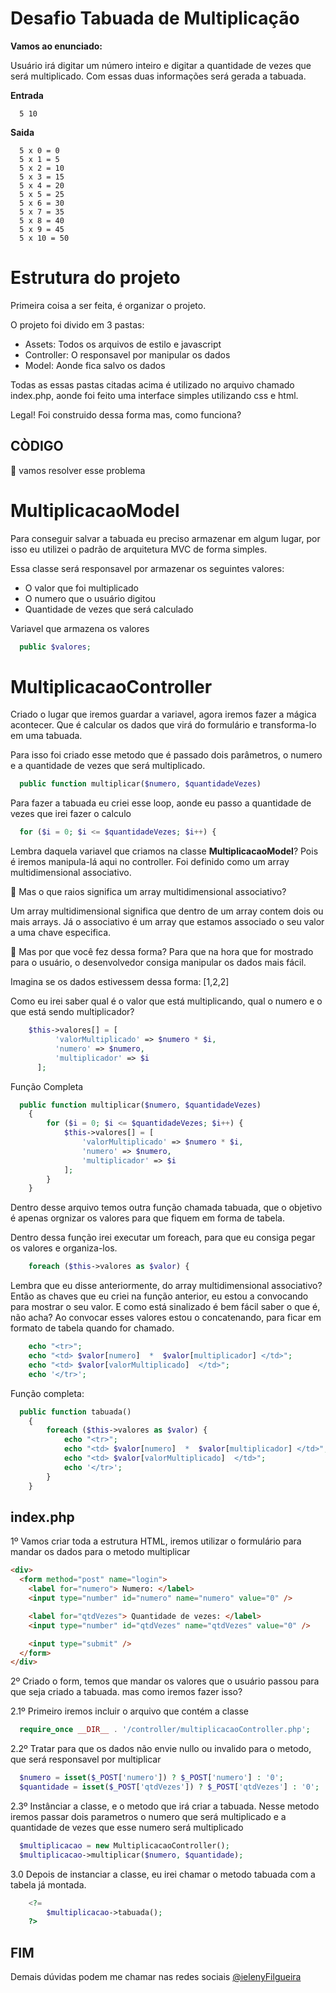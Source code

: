 # Desafio Tabuada de Multiplicação

**Vamos ao enunciado:**

Usuário irá digitar um número inteiro e digitar a quantidade de vezes que será multiplicado.
Com essas duas informações será gerada a tabuada.

**Entrada**

```
  5 10

```

**Saida**

```
  5 x 0 = 0
  5 x 1 = 5
  5 x 2 = 10
  5 x 3 = 15
  5 x 4 = 20
  5 x 5 = 25
  5 x 6 = 30
  5 x 7 = 35
  5 x 8 = 40
  5 x 9 = 45
  5 x 10 = 50

```

# Estrutura do projeto

Primeira coisa a ser feita, é organizar o projeto.

O projeto foi divido em 3 pastas:

- Assets: Todos os arquivos de estilo e javascript
- Controller: O responsavel por manipular os dados
- Model: Aonde fica salvo os dados

Todas as essas pastas citadas acima é utilizado no arquivo chamado index.php, aonde foi feito uma interface simples utilizando css e html.

Legal! Foi construido dessa forma mas, como funciona?

## **CÒDIGO**

:thinking: vamos resolver esse problema

# MultiplicacaoModel

Para conseguir salvar a tabuada eu preciso armazenar em algum lugar, por isso eu utilizei o padrão de arquitetura MVC de forma simples.

Essa classe será responsavel por armazenar os seguintes valores:

- O valor que foi multiplicado
- O numero que o usuário digitou
- Quantidade de vezes que será calculado

Variavel que armazena os valores

```php
  public $valores;
```

# MultiplicacaoController

Criado o lugar que iremos guardar a variavel, agora iremos fazer a mágica acontecer. Que é calcular os dados que virá do formulário e transforma-lo em uma tabuada.

Para isso foi criado esse metodo que é passado dois parâmetros, o numero e a quantidade de vezes que será multiplicado.

```php
  public function multiplicar($numero, $quantidadeVezes)
```

Para fazer a tabuada eu criei esse loop, aonde eu passo a quantidade de vezes que irei fazer o calculo

```php
  for ($i = 0; $i <= $quantidadeVezes; $i++) {
```

Lembra daquela variavel que criamos na classe **MultiplicacaoModel**? Pois é iremos manipula-lá aqui no controller.
Foi definido como um array multidimensional associativo.

:thinking: Mas o que raios significa um array multidimensional associativo?

Um array multidimensional significa que dentro de um array contem dois ou mais arrays. Já o associativo é um array que estamos associado o seu valor a uma chave especifica.

:thinking: Mas por que você fez dessa forma?
Para que na hora que for mostrado para o usuário, o desenvolvedor consiga manipular os dados mais fácil.

Imagina se os dados estivessem dessa forma:
[1,2,2]

Como eu irei saber qual é o valor que está multiplicando, qual o numero e o que está sendo multiplicador?

```php
    $this->valores[] = [
          'valorMultiplicado' => $numero * $i,
          'numero' => $numero,
          'multiplicador' => $i
      ];
```

Função Completa

```php
  public function multiplicar($numero, $quantidadeVezes)
    {
        for ($i = 0; $i <= $quantidadeVezes; $i++) {
            $this->valores[] = [
                'valorMultiplicado' => $numero * $i,
                'numero' => $numero,
                'multiplicador' => $i
            ];
        }
    }
```

Dentro desse arquivo temos outra função chamada tabuada, que o objetivo é apenas orgnizar os valores para que fiquem em forma de tabela.

Dentro dessa função irei executar um foreach, para que eu consiga pegar os valores e organiza-los.

```php
    foreach ($this->valores as $valor) {
```

Lembra que eu disse anteriormente, do array multidimensional associativo? Então as chaves que eu criei na função anterior, eu estou a convocando para mostrar o seu valor.
E como está sinalizado é bem fácil saber o que é, não acha?
Ao convocar esses valores estou o concatenando, para ficar em formato de tabela quando for chamado.

```php
    echo "<tr>";
    echo "<td> $valor[numero]  *  $valor[multiplicador] </td>";
    echo "<td> $valor[valorMultiplicado]  </td>";
    echo '</tr>';
```

Função completa:

```php
  public function tabuada()
    {
        foreach ($this->valores as $valor) {
            echo "<tr>";
            echo "<td> $valor[numero]  *  $valor[multiplicador] </td>";
            echo "<td> $valor[valorMultiplicado]  </td>";
            echo '</tr>';
        }
    }
```

## index.php

1º Vamos criar toda a estrutura HTML, iremos utilizar o formulário para mandar os dados para o metodo multiplicar

```html
<div>
  <form method="post" name="login">
    <label for="numero"> Numero: </label>
    <input type="number" id="numero" name="numero" value="0" />

    <label for="qtdVezes"> Quantidade de vezes: </label>
    <input type="number" id="qtdVezes" name="qtdVezes" value="0" />

    <input type="submit" />
  </form>
</div>
```

2º Criado o form, temos que mandar os valores que o usuário passou para que seja criado a tabuada.
mas como iremos fazer isso?

2.1º Primeiro iremos incluir o arquivo que contém a classe

```php
  require_once __DIR__ . '/controller/multiplicacaoController.php';
```

2.2º Tratar para que os dados não envie nullo ou invalido para o metodo, que será responsavel por multiplicar

```php
  $numero = isset($_POST['numero']) ? $_POST['numero'] : '0';
  $quantidade = isset($_POST['qtdVezes']) ? $_POST['qtdVezes'] : '0';
```

2.3º Instânciar a classe, e o metodo que irá criar a tabuada. Nesse metodo iremos passar dois parametros o numero que será multiplicado e a quantidade de vezes que esse numero será multiplicado

```php
  $multiplicacao = new MultiplicacaoController();
  $multiplicacao->multiplicar($numero, $quantidade);
```

3.0 Depois de instanciar a classe, eu irei chamar o metodo tabuada com a tabela já montada.

```php
    <?=
        $multiplicacao->tabuada();
    ?>
```

## FIM

Demais dúvidas podem me chamar nas redes sociais [@ielenyFilgueira](https://www.linkedin.com/in/ieleny-filgueira-3b370a128/)
